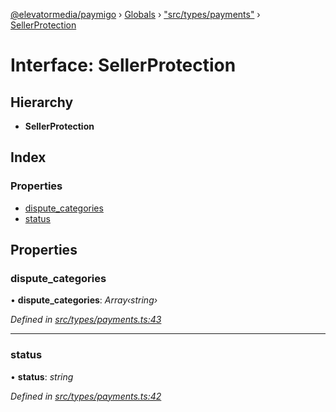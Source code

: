 [@elevatormedia/paymigo](../README.md) › [Globals](../globals.md) › ["src/types/payments"](../modules/_src_types_payments_.md) › [SellerProtection](_src_types_payments_.sellerprotection.md)

# Interface: SellerProtection

## Hierarchy

-   **SellerProtection**

## Index

### Properties

-   [dispute_categories](_src_types_payments_.sellerprotection.md#dispute_categories)
-   [status](_src_types_payments_.sellerprotection.md#status)

## Properties

### dispute_categories

• **dispute_categories**: _Array‹string›_

_Defined in [src/types/payments.ts:43](https://github.com/ELEVATORmedia/paymigo/blob/90b1c91/src/types/payments.ts#L43)_

---

### status

• **status**: _string_

_Defined in [src/types/payments.ts:42](https://github.com/ELEVATORmedia/paymigo/blob/90b1c91/src/types/payments.ts#L42)_
